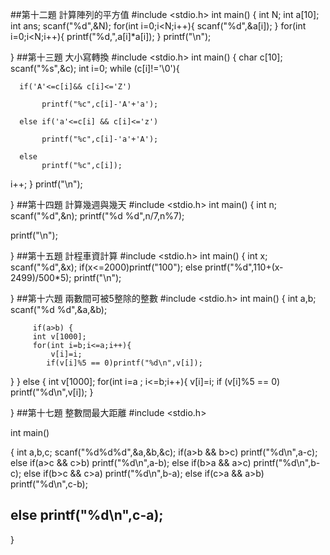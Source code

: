 ##第十二題 計算陣列的平方值
#include <stdio.h>
int main()
{
int N;
int a[10];
int ans;
scanf("%d",&N);
for(int i=0;i<N;i++){
scanf("%d",&a[i]);
}
for(int i=0;i<N;i++){
printf("%d,",a[i]*a[i]);
}
printf("\n");

}
##第十三題 大小寫轉換
#include <stdio.h>
int main()
{
  char c[10];
  scanf("%s",&c);
  int  i=0;
  while (c[i]!='\0'){

      if('A'<=c[i]&& c[i]<='Z')

           printf("%c",c[i]-'A'+'a');

      else if('a'<=c[i] && c[i]<='z')

           printf("%c",c[i]-'a'+'A');

      else
           printf("%c",c[i]);
i++;
}
printf("\n");

}
##第十四題 計算幾週與幾天
#include <stdio.h>
int main()
{
int n;
scanf("%d",&n);
printf("%d %d",n/7,n%7);

printf("\n");

}
##第十五題 計程車資計算
#include <stdio.h>
int main()
{
int x;
scanf("%d",&x);
if(x<=2000)printf("100");
else printf("%d",110+(x-2499)/500*5);
printf("\n");

}
##第十六題 兩數間可被5整除的整數
#include <stdio.h>
int main()
{
         int a,b;
         scanf("%d %d",&a,&b);

         if(a>b) {
         int v[1000];
         for(int i=b;i<=a;i++){
             v[i]=i;
            if(v[i]%5 == 0)printf("%d\n",v[i]);
}
}
else {
int v[1000];
for(int i=a ; i<=b;i++){
 v[i]=i;
  if (v[i]%5 == 0) printf("%d\n",v[i]);
}


}
##第十七題 整數間最大距離
#include <stdio.h>

int main()

{
int a,b,c;
scanf("%d%d%d",&a,&b,&c);
if(a>b && b>c) printf("%d\n",a-c);
else if(a>c && c>b) printf("%d\n",a-b);
else if(b>a && a>c) printf("%d\n",b-c);
else if(b>c && c>a) printf("%d\n",b-a);
else if(c>a && a>b) printf("%d\n",c-b);

else printf("%d\n",c-a);
-

}
